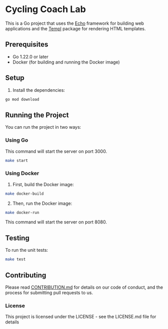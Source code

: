 # Cycling Coach Lab

This is a Go project that uses the [Echo](https://echo.labstack.com) framework for building web applications and the [Templ](https://templ.guide) package for rendering HTML templates.

## Prerequisites

- Go 1.22.0 or later
- Docker (for building and running the Docker image)


## Setup

1. Install the dependencies:
```sh
go mod download
```


## Running the Project
You can run the project in two ways:


### Using Go
This command will start the server on port 3000.
```sh
make start
```


### Using Docker
1. First, build the Docker image:
```sh
make docker-build
```

2. Then, run the Docker image:
```sh
make docker-run
```

This command will start the server on port 8080.



## Testing
To run the unit tests:
```sh
make test
```


## Contributing
Please read [CONTRIBUTION.md](CONTRIBUTING.md) for details on our code of conduct, and the process for submitting pull requests to us.


### License
This project is licensed under the LICENSE - see the LICENSE.md file for details